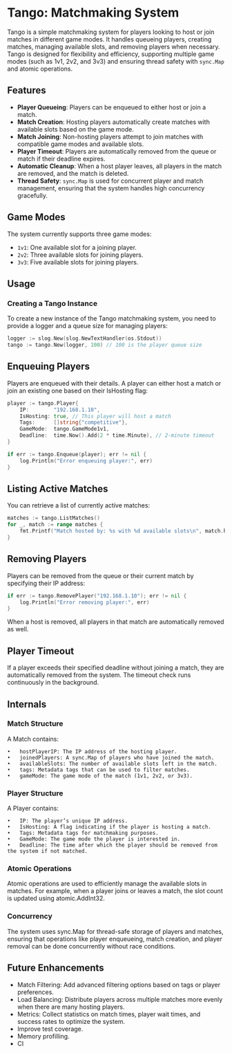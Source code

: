 # Tango: Matchmaking System

Tango is a simple matchmaking system for players looking to host or join matches in different game modes. It handles queueing players, creating matches, managing available slots, and removing players when necessary. Tango is designed for flexibility and efficiency, supporting multiple game modes (such as 1v1, 2v2, and 3v3) and ensuring thread safety with `sync.Map` and atomic operations.

## Features

- **Player Queueing**: Players can be enqueued to either host or join a match.
- **Match Creation**: Hosting players automatically create matches with available slots based on the game mode.
- **Match Joining**: Non-hosting players attempt to join matches with compatible game modes and available slots.
- **Player Timeout**: Players are automatically removed from the queue or match if their deadline expires.
- **Automatic Cleanup**: When a host player leaves, all players in the match are removed, and the match is deleted.
- **Thread Safety**: `sync.Map` is used for concurrent player and match management, ensuring that the system handles high concurrency gracefully.

## Game Modes

The system currently supports three game modes:

- `1v1`: One available slot for a joining player.
- `2v2`: Three available slots for joining players.
- `3v3`: Five available slots for joining players.

## Usage

### Creating a Tango Instance

To create a new instance of the Tango matchmaking system, you need to provide a logger and a queue size for managing players:

```go
logger := slog.New(slog.NewTextHandler(os.Stdout))
tango := tango.New(logger, 100) // 100 is the player queue size
```

## Enqueuing Players

Players are enqueued with their details. A player can either host a match or join an existing one based on their IsHosting flag:

```go
player := tango.Player{
    IP:        "192.168.1.10",
    IsHosting: true, // This player will host a match
    Tags:      []string{"competitive"},
    GameMode:  tango.GameMode1v1,
    Deadline:  time.Now().Add(2 * time.Minute), // 2-minute timeout
}

if err := tango.Enqueue(player); err != nil {
    log.Println("Error enqueuing player:", err)
}
```

## Listing Active Matches

You can retrieve a list of currently active matches:

```go
matches := tango.ListMatches()
for _, match := range matches {
    fmt.Printf("Match hosted by: %s with %d available slots\n", match.hostPlayerIP, match.getAvailableSlots())
}
```

## Removing Players

Players can be removed from the queue or their current match by specifying their IP address:

```go
if err := tango.RemovePlayer("192.168.1.10"); err != nil {
    log.Println("Error removing player:", err)
}
```

When a host is removed, all players in that match are automatically removed as well.

## Player Timeout

If a player exceeds their specified deadline without joining a match, they are automatically removed from the system. The timeout check runs continuously in the background.

## Internals

### Match Structure

A Match contains:

	•	hostPlayerIP: The IP address of the hosting player.
	•	joinedPlayers: A sync.Map of players who have joined the match.
	•	availableSlots: The number of available slots left in the match.
	•	tags: Metadata tags that can be used to filter matches.
	•	gameMode: The game mode of the match (1v1, 2v2, or 3v3).

### Player Structure

A Player contains:

	•	IP: The player’s unique IP address.
	•	IsHosting: A flag indicating if the player is hosting a match.
	•	Tags: Metadata tags for matchmaking purposes.
	•	GameMode: The game mode the player is interested in.
	•	Deadline: The time after which the player should be removed from the system if not matched.

### Atomic Operations

Atomic operations are used to efficiently manage the available slots in matches. For example, when a player joins or leaves a match, the slot count is updated using atomic.AddInt32.

### Concurrency

The system uses sync.Map for thread-safe storage of players and matches, ensuring that operations like player enqueueing, match creation, and player removal can be done concurrently without race conditions.


## Future Enhancements

- Match Filtering: Add advanced filtering options based on tags or player preferences.
- Load Balancing: Distribute players across multiple matches more evenly when there are many hosting players.
- Metrics: Collect statistics on match times, player wait times, and success rates to optimize the system.
- Improve test coverage.
- Memory profilling.
- CI

